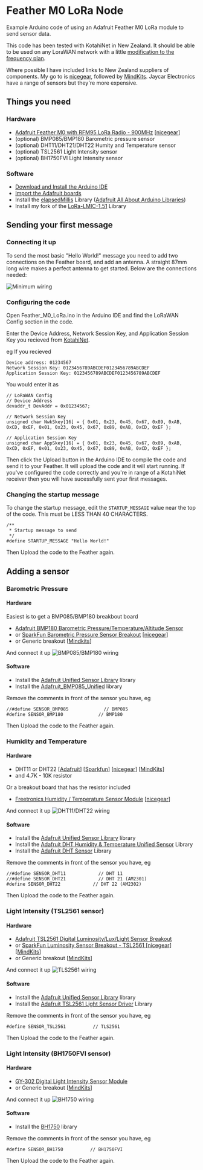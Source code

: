 # Feather M0 LoRa Node
Example Arduino code of using an Adafruit Feather M0 LoRa module to send sensor data.

This code has been tested with KotahiNet in New Zealand. It should be able to be used on any LoraWAN network with a little [modification to the frequency plan](https://github.com/mikenz/LoRa-LMIC-1.51/blob/master/src/lmic/config.h#L5).

Where possible I have included links to New Zealand suppliers of components. My go to is [nicegear](https://nicegear.co.nz/), followed by  [MindKits](http://www.mindkits.co.nz/). Jaycar Electronics have a range of sensors but they're more expensive.

## Things you need

### Hardware

- [Adafruit Feather M0 with RFM95 LoRa Radio - 900MHz](https://www.adafruit.com/products/3178) [[nicegear](https://nicegear.co.nz/arduino/adafruit-feather-m0-with-rfm95-lora-radio-900mhz/)]
- (optional) BMP085/BMP180 Barometric pressure sensor
- (optional) DHT11/DHT21/DHT22 Humity and Temperature sensor
- (optional) TSL2561 Light Intensity sensor
- (optional) BH1750FVI Light Intensity sensor

### Software

- [Download and Install the Arduino IDE](https://www.arduino.cc/en/Main/Software)
- [Import the Adafruit boards](https://learn.adafruit.com/adafruit-feather-m0-radio-with-lora-radio-module/setup)
- Install the [elapsedMillis](https://github.com/pfeerick/elapsedMillis) Library ([Adafruit All About Arduino Libraries](https://learn.adafruit.com/adafruit-all-about-arduino-libraries-install-use))
- Install my fork of the [LoRa-LMIC-1.51](https://github.com/mikenz/LoRa-LMIC-1.51) Library

## Sending your first message

### Connecting it up

To send the most basic "Hello World!" message you need to add two connections on the Feather board, and add an antenna. A straight 87mm long wire makes a perfect antenna to get started. Below are the connections needed:

![Minimum wiring](https://github.com/mikenz/Feather_M0_LoRa/raw/master/fritzing/Hello%20World_bb.png)

### Configuring the code

Open Feather_M0_LoRa.ino in the Arduino IDE and find the LoRaWAN Config section in the code.

Enter the Device Address, Network Session Key, and Application Session Key you recieved from [KotahiNet](http://kotahi.net/connect/).

eg If you recieved
```
Device address: 01234567
Network Session Key: 0123456789ABCDEF0123456789ABCDEF
Application Session Key: 0123456789ABCDEF0123456789ABCDEF
```

You would enter it as
```Arduino
// LoRaWAN Config
// Device Address
devaddr_t DevAddr = 0x01234567;

// Network Session Key
unsigned char NwkSkey[16] = { 0x01, 0x23, 0x45, 0x67, 0x89, 0xAB, 0xCD, 0xEF, 0x01, 0x23, 0x45, 0x67, 0x89, 0xAB, 0xCD, 0xEF };

// Application Session Key
unsigned char AppSkey[16] = { 0x01, 0x23, 0x45, 0x67, 0x89, 0xAB, 0xCD, 0xEF, 0x01, 0x23, 0x45, 0x67, 0x89, 0xAB, 0xCD, 0xEF };
```

Then click the Upload button in the Arduino IDE to compile the code and send it to your Feather. It will upload the code and it will start running. If you've configured the code correctly and you're in range of a KotahiNet receiver then you will have sucessfully sent your first messages.

### Changing the startup message

To change the startup message, edit the `STARTUP_MESSAGE` value near the top of the code. This must be LESS THAN 40 CHARACTERS.

```Arduino
/**
 * Startup message to send
 */
#define STARTUP_MESSAGE "Hello World!"
```

Then Upload the code to the Feather again.

## Adding a sensor

### Barometric Pressure

#### Hardware

Easiest is to get a BMP085/BMP180 breakbout board
- [Adafruit BMP180 Barometric Pressure/Temperature/Altitude Sensor](https://www.adafruit.com/products/1603)
- or [SparkFun Barometric Pressure Sensor Breakout](https://www.sparkfun.com/products/11824) [[nicegear](https://nicegear.co.nz/sensors/barometric-pressure-sensor-bmp180-breakout/)]
- or Generic breakout [[Mindkits](http://www.mindkits.co.nz/store/p/9195-BMP180-Barometer-Pressure/Temperature/Altitude-Sensor.aspx)]

And connect it up
![BMP085/BMP180 wiring](https://github.com/mikenz/Feather_M0_LoRa/raw/master/fritzing/BMP085-BMP180_bb.png)

#### Software

- Install the [Adafruit Unified Sensor Library](https://github.com/adafruit/Adafruit_Sensor) library
- Install the [Adafruit_BMP085_Unified](https://github.com/adafruit/Adafruit_BMP085_Unified) library

Remove the comments in front of the sensor you have, eg

```Arduino
//#define SENSOR_BMP085             // BMP085
#define SENSOR_BMP180             // BMP180
```

Then Upload the code to the Feather again.

### Humidity and Temperature

#### Hardware

- DHT11 or DHT22 [[Adafruit](https://www.adafruit.com/products/385)] [[Sparkfun](https://www.sparkfun.com/products/10167)] [[nicegear](https://nicegear.co.nz/sensors/humidity-and-temperature-sensor-dht22/)] [[MindKits](http://www.mindkits.co.nz/store/p/8352-Humidity-and-Temperature-Sensor-DHT22.aspx)]
- and 4.7K - 10K resistor

Or a breakout board that has the resistor included
- [Freetronics Humidity / Temperature Sensor Module](http://www.freetronics.com.au/products/humidity-and-temperature-sensor-module) [[nicegear](https://nicegear.co.nz/sensors/freetronics-humidity-and-temperature-sensor-module/)]

And connect it up
![DHT11/DHT22 wiring](https://github.com/mikenz/Feather_M0_LoRa/raw/master/fritzing/DHT11-DHT22_bb.png)

#### Software

- Install the [Adafruit Unified Sensor Library](https://github.com/adafruit/Adafruit_Sensor) library
- Install the [Adafruit DHT Humidity & Temperature Unified Sensor](https://github.com/adafruit/Adafruit_DHT_Unified) Library
- Install the [Adafruit DHT Sensor](https://github.com/adafruit/DHT-sensor-library) Library

Remove the comments in front of the sensor you have, eg

```Arduino
//#define SENSOR_DHT11            // DHT 11
//#define SENSOR_DHT21            // DHT 21 (AM2301)
#define SENSOR_DHT22            // DHT 22 (AM2302)
```

Then Upload the code to the Feather again.


### Light Intensity (TSL2561 sensor)

#### Hardware

- [Adafruit TSL2561 Digital Luminosity/Lux/Light Sensor Breakout](https://www.adafruit.com/product/439)
- or [SparkFun Luminosity Sensor Breakout - TSL2561
](https://www.sparkfun.com/products/12055) [[nicegear](https://nicegear.co.nz/sensors/tsl2561-luminosity-sensor-breakout/)]
[[MindKits](http://www.mindkits.co.nz/store/p/8421-TSL2561-Luminosity-Sensor-Breakout.aspx)]
- or Generic breakout [[MindKits](http://www.mindkits.co.nz/store/p/9263-Luminosity-Sensor-TSL2561-Breakout.aspx)]

And connect it up
![TLS2561  wiring](https://github.com/mikenz/Feather_M0_LoRa/raw/master/fritzing/TLS2561_bb.png)

#### Software

- Install the [Adafruit Unified Sensor Library](https://github.com/adafruit/Adafruit_Sensor) library
- Install the [Adafruit TSL2561 Light Sensor Driver](https://github.com/adafruit/Adafruit_TSL2561) Library

Remove the comments in front of the sensor you have, eg

```Arduino
#define SENSOR_TSL2561          // TLS2561
```

Then Upload the code to the Feather again.


### Light Intensity (BH1750FVI sensor)

#### Hardware

- [GY-302 Digital Light Intensity Sensor Module](https://www.aliexpress.com/wholesale?SearchText=gy-302)
- or Generic breakout [[MindKits](http://www.mindkits.co.nz/store/p/9194-Digital-Light-Sensor-BH1750FVI.aspx)]

And connect it up
![BH1750  wiring](https://github.com/mikenz/Feather_M0_LoRa/raw/master/fritzing/BH1750_bb.png)


#### Software

- Install the [BH1750](https://github.com/kmaximv/BH1750) library

Remove the comments in front of the sensor you have, eg

```Arduino
#define SENSOR_BH1750          // BH1750FVI
```

Then Upload the code to the Feather again.
